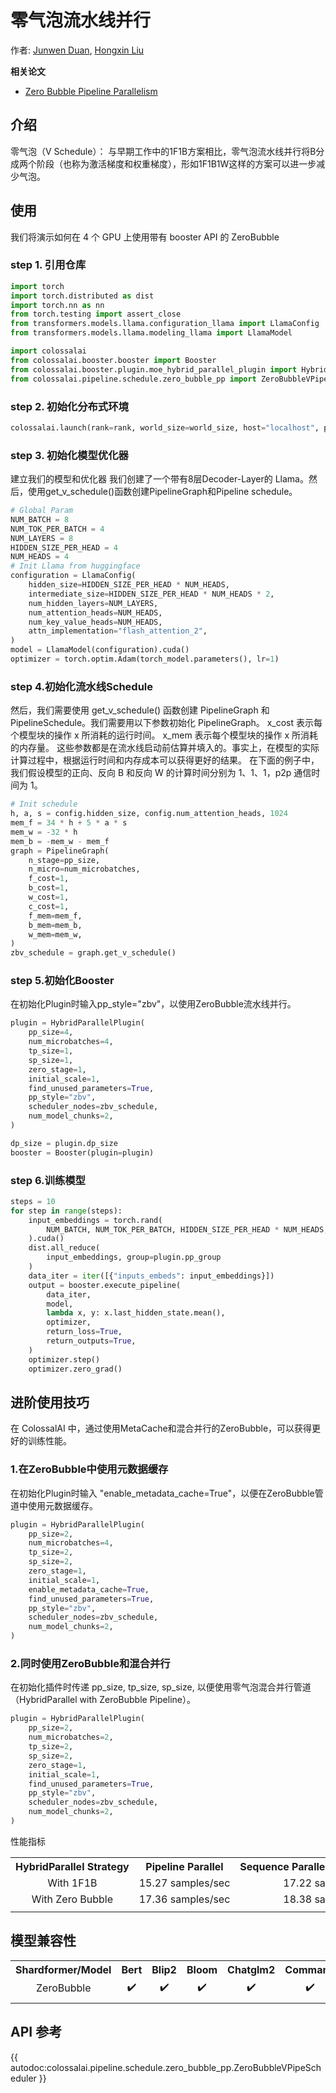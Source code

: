 # 零气泡流水线并行
作者: [Junwen Duan](https://github.com/duanjunwen), [Hongxin Liu](https://github.com/ver217)

**相关论文**
- [Zero Bubble Pipeline Parallelism](https://arxiv.org/abs/2401.10241)

## 介绍
零气泡（V Schedule）：
与早期工作中的1F1B方案相比，零气泡流水线并行将B分成两个阶段（也称为激活梯度和权重梯度），形如1F1B1W这样的方案可以进一步减少气泡。

## 使用
我们将演示如何在 4 个 GPU 上使用带有 booster API 的 ZeroBubble

### step 1. 引用仓库
```python
import torch
import torch.distributed as dist
import torch.nn as nn
from torch.testing import assert_close
from transformers.models.llama.configuration_llama import LlamaConfig
from transformers.models.llama.modeling_llama import LlamaModel

import colossalai
from colossalai.booster.booster import Booster
from colossalai.booster.plugin.moe_hybrid_parallel_plugin import HybridParallelPlugin
from colossalai.pipeline.schedule.zero_bubble_pp import ZeroBubbleVPipeScheduler
```

### step 2. 初始化分布式环境
```python
colossalai.launch(rank=rank, world_size=world_size, host="localhost", port=port, backend="nccl")
```

### step 3. 初始化模型优化器
建立我们的模型和优化器 我们创建了一个带有8层Decoder-Layer的 Llama。然后，使用get_v_schedule()函数创建PipelineGraph和Pipeline schedule。

```python
# Global Param
NUM_BATCH = 8
NUM_TOK_PER_BATCH = 4
NUM_LAYERS = 8
HIDDEN_SIZE_PER_HEAD = 4
NUM_HEADS = 4
# Init Llama from huggingface
configuration = LlamaConfig(
    hidden_size=HIDDEN_SIZE_PER_HEAD * NUM_HEADS,
    intermediate_size=HIDDEN_SIZE_PER_HEAD * NUM_HEADS * 2,
    num_hidden_layers=NUM_LAYERS,
    num_attention_heads=NUM_HEADS,
    num_key_value_heads=NUM_HEADS,
    attn_implementation="flash_attention_2",
)
model = LlamaModel(configuration).cuda()
optimizer = torch.optim.Adam(torch_model.parameters(), lr=1)
```
### step 4.初始化流水线Schedule
然后，我们需要使用 get_v_schedule() 函数创建 PipelineGraph 和 PipelineSchedule。我们需要用以下参数初始化 PipelineGraph。
x_cost 表示每个模型块的操作 x 所消耗的运行时间。
x_mem 表示每个模型块的操作 x 所消耗的内存量。
这些参数都是在流水线启动前估算并填入的。事实上，在模型的实际计算过程中，根据运行时间和内存成本可以获得更好的结果。
在下面的例子中，我们假设模型的正向、反向 B 和反向 W 的计算时间分别为 1、1、1，p2p 通信时间为 1。
```python
# Init schedule
h, a, s = config.hidden_size, config.num_attention_heads, 1024
mem_f = 34 * h + 5 * a * s
mem_w = -32 * h
mem_b = -mem_w - mem_f
graph = PipelineGraph(
    n_stage=pp_size,
    n_micro=num_microbatches,
    f_cost=1,
    b_cost=1,
    w_cost=1,
    c_cost=1,
    f_mem=mem_f,
    b_mem=mem_b,
    w_mem=mem_w,
)
zbv_schedule = graph.get_v_schedule()
```

### step 5.初始化Booster
在初始化Plugin时输入pp_style="zbv"，以使用ZeroBubble流水线并行。
```python
plugin = HybridParallelPlugin(
    pp_size=4,
    num_microbatches=4,
    tp_size=1,
    sp_size=1,
    zero_stage=1,
    initial_scale=1,
    find_unused_parameters=True,
    pp_style="zbv",
    scheduler_nodes=zbv_schedule,
    num_model_chunks=2,
)

dp_size = plugin.dp_size
booster = Booster(plugin=plugin)
```

### step 6.训练模型
```python
steps = 10
for step in range(steps):
    input_embeddings = torch.rand(
        NUM_BATCH, NUM_TOK_PER_BATCH, HIDDEN_SIZE_PER_HEAD * NUM_HEADS, requires_grad=True
    ).cuda()
    dist.all_reduce(
        input_embeddings, group=plugin.pp_group
    )
    data_iter = iter([{"inputs_embeds": input_embeddings}])
    output = booster.execute_pipeline(
        data_iter,
        model,
        lambda x, y: x.last_hidden_state.mean(),
        optimizer,
        return_loss=True,
        return_outputs=True,
    )
    optimizer.step()
    optimizer.zero_grad()
```

## 进阶使用技巧
在 ColossalAI 中，通过使用MetaCache和混合并行的ZeroBubble，可以获得更好的训练性能。

### 1.在ZeroBubble中使用元数据缓存
在初始化Plugin时输入 "enable_metadata_cache=True"，以便在ZeroBubble管道中使用元数据缓存。
```python
plugin = HybridParallelPlugin(
    pp_size=2,
    num_microbatches=4,
    tp_size=2,
    sp_size=2,
    zero_stage=1,
    initial_scale=1,
    enable_metadata_cache=True,
    find_unused_parameters=True,
    pp_style="zbv",
    scheduler_nodes=zbv_schedule,
    num_model_chunks=2,
)
```

### 2.同时使用ZeroBubble和混合并行
在初始化插件时传递 pp_size, tp_size, sp_size, 以便使用零气泡混合并行管道（HybridParallel with ZeroBubble Pipeline）。
```python
plugin = HybridParallelPlugin(
    pp_size=2,
    num_microbatches=2,
    tp_size=2,
    sp_size=2,
    zero_stage=1,
    initial_scale=1,
    find_unused_parameters=True,
    pp_style="zbv",
    scheduler_nodes=zbv_schedule,
    num_model_chunks=2,
)
```
性能指标
<table>
  <tr>
    <th nowrap="nowrap">HybridParallel Strategy</th>
    <th nowrap="nowrap" align="center">Pipeline Parallel</th>
    <th nowrap="nowrap" align="center">Sequence Parallel + Pipeline Parallel</th>
    <th nowrap="nowrap" align="center">Data Parallel + Pipeline Parallel</th>
  </tr>
<tr>
    <td nowrap="nowrap" align="center" title="1F1B">With 1F1B</td>
    <td nowrap="nowrap" align="center">15.27 samples/sec</td>
    <td nowrap="nowrap" align="center">17.22 samples/sec</td>
    <td nowrap="nowrap" align="center">14.06 samples/sec</td>
  </tr>
  <tr>
    <td nowrap="nowrap" align="center" title="Zero Bubble">With Zero Bubble</td>
    <td nowrap="nowrap" align="center">17.36 samples/sec</td>
    <td nowrap="nowrap" align="center">18.38 samples/sec</td>
    <td nowrap="nowrap" align="center">14.44 samples/sec</td>
  </tr>
  <tr>
    <td colspan="39"></td>
  </tr>
</table>

## 模型兼容性
<table>
  <tr>
    <th nowrap="nowrap">Shardformer/Model</th>
    <th nowrap="nowrap" align="center">Bert</th>
    <th nowrap="nowrap" align="center">Blip2</th>
    <th nowrap="nowrap" align="center">Bloom</th>
    <th nowrap="nowrap" align="center">Chatglm2</th>
    <th nowrap="nowrap" align="center">Command</th>
    <th nowrap="nowrap" align="center">Deepseek</th>
    <th nowrap="nowrap" align="center">Falcon</th>
    <th nowrap="nowrap" align="center">GPT2</th>
    <th nowrap="nowrap" align="center">Gptj</th>
    <th nowrap="nowrap" align="center">Llama</th>
    <th nowrap="nowrap" align="center">Mistral</th>
    <th nowrap="nowrap" align="center">Opt</th>
    <th nowrap="nowrap" align="center">Qwen2</th>
    <th nowrap="nowrap" align="center">Sam</th>
    <th nowrap="nowrap" align="center">T5</th>
    <th nowrap="nowrap" align="center">Vit</th>
    <th nowrap="nowrap" align="center">Whisper</th>
  </tr>
  <tr>
    <td nowrap="nowrap" align="center" title="ZeroBubble">ZeroBubble</td>
    <td nowrap="nowrap" align="center">✔️</td>
    <td nowrap="nowrap" align="center">✔️</td>
    <td nowrap="nowrap" align="center">✔️</td>
    <td nowrap="nowrap" align="center">✔️</td>
    <td nowrap="nowrap" align="center">✔️</td>
    <td nowrap="nowrap" align="center">✔️</td>
    <td nowrap="nowrap" align="center">✔️</td>
    <td nowrap="nowrap" align="center">✔️</td>
    <td nowrap="nowrap" align="center">✔️</td>
    <td nowrap="nowrap" align="center">✔️</td>
    <td nowrap="nowrap" align="center">✔️</td>
    <td nowrap="nowrap" align="center">✔️</td>
    <td nowrap="nowrap" align="center">✔️</td>
    <td nowrap="nowrap" align="center">✔️</td>
    <td nowrap="nowrap" align="center">✔️</td>
    <td nowrap="nowrap" align="center">✔️</td>
    <td nowrap="nowrap" align="center">✔️</td>
  </tr>
  <tr>
    <td colspan="39"></td>
  </tr>
</table>

## API 参考
{{ autodoc:colossalai.pipeline.schedule.zero_bubble_pp.ZeroBubbleVPipeScheduler }}

<!-- doc-test-command: torchrun --standalone --nproc_per_node=4 zerobubble_pipeline_parallelism.py  -->
